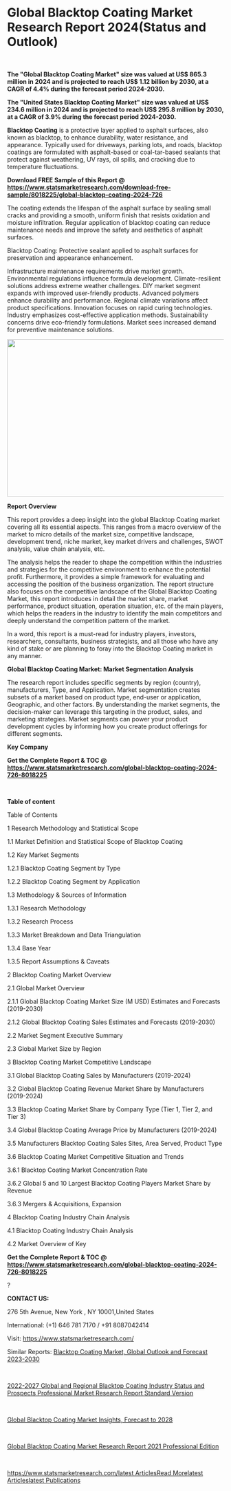 <h1>Global Blacktop Coating Market Research Report 2024(Status and Outlook)</h1><br/><p><strong>The "Global Blacktop Coating Market" size was valued at US$ 865.3 million in 2024 and is projected to reach US$ 1.12 billion by 2030, at a <strong>CAGR</strong> of 4.4% during the forecast period 2024-2030.</strong></p>
 
 
 
 <p><strong>The "United States Blacktop Coating Market" size was valued at US$ 234.6 million in 2024 and is projected to reach US$ 295.8 million by 2030, at a <strong>CAGR</strong> of 3.9% during the forecast period 2024-2030.</strong></p>
 
 
 
 <p><strong>Blacktop Coating</strong> is a protective layer applied to asphalt surfaces, also known as blacktop, to enhance durability, water resistance, and appearance. Typically used for driveways, parking lots, and roads, blacktop coatings are formulated with asphalt-based or coal-tar-based sealants that protect against weathering, UV rays, oil spills, and cracking due to temperature fluctuations.</p>
 
 
 
 <p><strong>Download FREE Sample of this Report @ <a href="https://www.statsmarketresearch.com/download-free-sample/8018225/global-blacktop-coating-2024-726">https://www.statsmarketresearch.com/download-free-sample/8018225/global-blacktop-coating-2024-726</a></strong></p>
 
 
 
 <p>The coating extends the lifespan of the asphalt surface by sealing small cracks and providing a smooth, uniform finish that resists oxidation and moisture infiltration. Regular application of blacktop coating can reduce maintenance needs and improve the safety and aesthetics of asphalt surfaces.</p>
 
 
 
 <p>Blacktop Coating: Protective sealant applied to asphalt surfaces for preservation and appearance enhancement.</p>
 
 
 
 <p>Infrastructure maintenance requirements drive market growth. Environmental regulations influence formula development. Climate-resilient solutions address extreme weather challenges. DIY market segment expands with improved user-friendly products. Advanced polymers enhance durability and performance. Regional climate variations affect product specifications. Innovation focuses on rapid curing technologies. Industry emphasizes cost-effective application methods. Sustainability concerns drive eco-friendly formulations. Market sees increased demand for preventive maintenance solutions.</p>
 
 
 
 <p><img alt="" src="https://www.24marketreports.com/assets/report-images/BlacktopCoatingMarket.png" style="height:366px; width:731px" /></p>
 
 
 
 <p><strong>Report Overview</strong></p>
 
 
 
 <p>This report provides a deep insight into the global Blacktop Coating market covering all its essential aspects. This ranges from a macro overview of the market to micro details of the market size, competitive landscape, development trend, niche market, key market drivers and challenges, SWOT analysis, value chain analysis, etc.</p>
 
 
 
 <p>The analysis helps the reader to shape the competition within the industries and strategies for the competitive environment to enhance the potential profit. Furthermore, it provides a simple framework for evaluating and accessing the position of the business organization. The report structure also focuses on the competitive landscape of the Global Blacktop Coating Market, this report introduces in detail the market share, market performance, product situation, operation situation, etc. of the main players, which helps the readers in the industry to identify the main competitors and deeply understand the competition pattern of the market.</p>
 
 
 
 <p>In a word, this report is a must-read for industry players, investors, researchers, consultants, business strategists, and all those who have any kind of stake or are planning to foray into the Blacktop Coating market in any manner.</p>
 
 
 
 <p><strong>Global Blacktop Coating Market: Market Segmentation Analysis</strong></p>
 
 
 
 <p>The research report includes specific segments by region (country), manufacturers, Type, and Application. Market segmentation creates subsets of a market based on product type, end-user or application, Geographic, and other factors. By understanding the market segments, the decision-maker can leverage this targeting in the product, sales, and marketing strategies. Market segments can power your product development cycles by informing how you create product offerings for different segments.</p>
 
 
 
 <p><strong>Key Company</strong></p>
 
 
 
 <div><b>Get the Complete Report & TOC @ <a href="https://www.statsmarketresearch.com/global-blacktop-coating-2024-726-8018225">https://www.statsmarketresearch.com/global-blacktop-coating-2024-726-8018225</a></b></div>
 
 
 
 <p><br />
 
 <b>Table of content</b></p>
 
 
 
 <p>Table of Contents<br />
 
 1 Research Methodology and Statistical Scope<br />
 
 1.1 Market Definition and Statistical Scope of Blacktop Coating<br />
 
 1.2 Key Market Segments<br />
 
 1.2.1 Blacktop Coating Segment by Type<br />
 
 1.2.2 Blacktop Coating Segment by Application<br />
 
 1.3 Methodology & Sources of Information<br />
 
 1.3.1 Research Methodology<br />
 
 1.3.2 Research Process<br />
 
 1.3.3 Market Breakdown and Data Triangulation<br />
 
 1.3.4 Base Year<br />
 
 1.3.5 Report Assumptions & Caveats<br />
 
 2 Blacktop Coating Market Overview<br />
 
 2.1 Global Market Overview<br />
 
 2.1.1 Global Blacktop Coating Market Size (M USD) Estimates and Forecasts (2019-2030)<br />
 
 2.1.2 Global Blacktop Coating Sales Estimates and Forecasts (2019-2030)<br />
 
 2.2 Market Segment Executive Summary<br />
 
 2.3 Global Market Size by Region<br />
 
 3 Blacktop Coating Market Competitive Landscape<br />
 
 3.1 Global Blacktop Coating Sales by Manufacturers (2019-2024)<br />
 
 3.2 Global Blacktop Coating Revenue Market Share by Manufacturers (2019-2024)<br />
 
 3.3 Blacktop Coating Market Share by Company Type (Tier 1, Tier 2, and Tier 3)<br />
 
 3.4 Global Blacktop Coating Average Price by Manufacturers (2019-2024)<br />
 
 3.5 Manufacturers Blacktop Coating Sales Sites, Area Served, Product Type<br />
 
 3.6 Blacktop Coating Market Competitive Situation and Trends<br />
 
 3.6.1 Blacktop Coating Market Concentration Rate<br />
 
 3.6.2 Global 5 and 10 Largest Blacktop Coating Players Market Share by Revenue<br />
 
 3.6.3 Mergers & Acquisitions, Expansion<br />
 
 4 Blacktop Coating Industry Chain Analysis<br />
 
 4.1 Blacktop Coating Industry Chain Analysis<br />
 
 4.2 Market Overview of Key</p>
 
 
 
 <div><b>Get the Complete Report & TOC @ <a href="https://www.statsmarketresearch.com/global-blacktop-coating-2024-726-8018225">https://www.statsmarketresearch.com/global-blacktop-coating-2024-726-8018225</a></b></div>
 
 
 
 <p>? </p>
 
 
 
 <p><b>CONTACT US:</b><br />
 
 276 5th Avenue, New York , NY 10001,United States<br />
 
 International: (+1) 646 781 7170 / +91 8087042414<br />
 
 Visit: <a href="https://www.statsmarketresearch.com/">https://www.statsmarketresearch.com/</a><br />
 
 Similar Reports: <a href="https://www.statsmarketresearch.com/global-blacktop-coating-2024-726-8018225">Blacktop Coating Market, Global Outlook and Forecast 2023-2030</a><br />
 
 <br />
 
 <a href="https://www.statsmarketresearch.com/global-blacktop-coating-2024-726-8018225">2022-2027 Global and Regional Blacktop Coating Industry Status and Prospects Professional Market Research Report Standard Version</a><br />
 
 <br />
 
 <a href="https://www.statsmarketresearch.com/global-blacktop-coating-2024-726-8018225">Global Blacktop Coating Market Insights, Forecast to 2028</a><br />
 
 <br />
 
 <a href="https://www.statsmarketresearch.com/global-blacktop-coating-2024-726-8018225">Global Blacktop Coating Market Research Report 2021 Professional Edition</a><br />
 
 <br />
 
 <a href="https://gyeongbokgung.com">https://www.statsmarketresearch.com/</a><a href="https://hallyeomaritime.com">latest Articles</a><a href="https://jingwansa.com">Read More</a><a href="https://nguoiviet.jp/">latest Articles</a><a href="https://www.intelmarketresearch.com/">latest Publications</a></p>